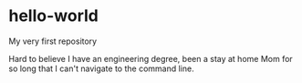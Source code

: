 # hello-world
My very first repository

Hard to believe I have an engineering degree, been a stay at home Mom for so long that I can't navigate to the command line.
